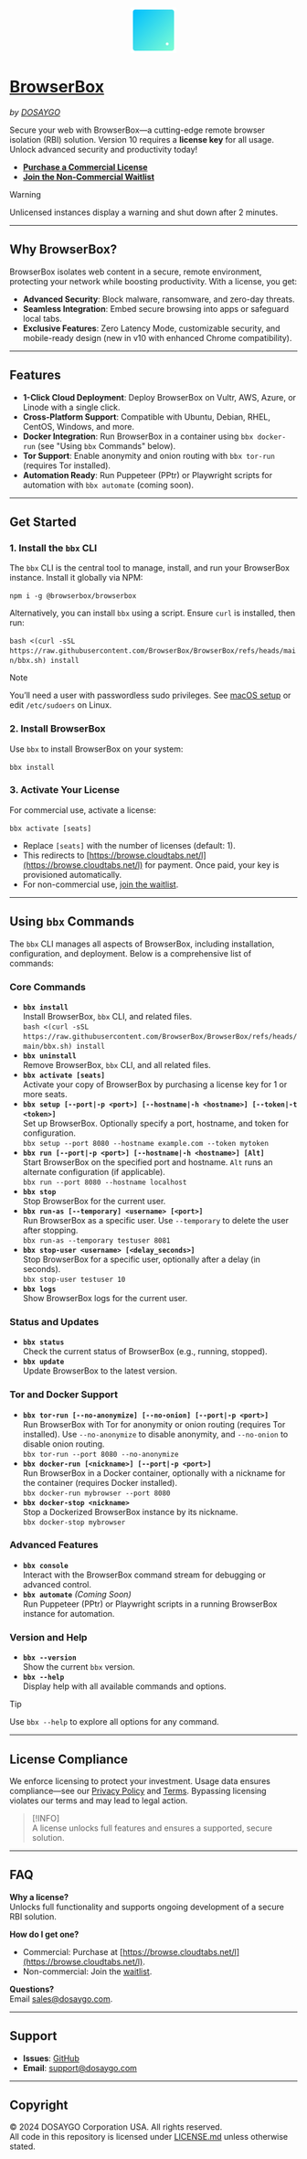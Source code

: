 <p align="center">
  <img src="https://raw.githubusercontent.com/BrowserBox/BrowserBox/main/docs/icon.svg" alt="BrowserBox Logo 2023" width="80" height="80">
</p>

# [BrowserBox](https://dosaygo.com)
*by [DOSAYGO](https://dosaygo.com)*

Secure your web with BrowserBox—a cutting-edge remote browser isolation (RBI) solution. Version 10 requires a **license key** for all usage. Unlock advanced security and productivity today!

- **[Purchase a Commercial License](https://browse.cloudtabs.net/l)**  
- **[Join the Non-Commercial Waitlist](https://tally.so/r/nPvb1x)**  

>[!WARNING]  
>Unlicensed instances display a warning and shut down after 2 minutes.

---

## Why BrowserBox?

BrowserBox isolates web content in a secure, remote environment, protecting your network while boosting productivity. With a license, you get:

- **Advanced Security**: Block malware, ransomware, and zero-day threats.  
- **Seamless Integration**: Embed secure browsing into apps or safeguard local tabs.  
- **Exclusive Features**: Zero Latency Mode, customizable security, and mobile-ready design (new in v10 with enhanced Chrome compatibility).

---

## Features

- **1-Click Cloud Deployment**: Deploy BrowserBox on Vultr, AWS, Azure, or Linode with a single click.  
- **Cross-Platform Support**: Compatible with Ubuntu, Debian, RHEL, CentOS, Windows, and more.  
- **Docker Integration**: Run BrowserBox in a container using `bbx docker-run` (see "Using `bbx` Commands" below).  
- **Tor Support**: Enable anonymity and onion routing with `bbx tor-run` (requires Tor installed).  
- **Automation Ready**: Run Puppeteer (PPtr) or Playwright scripts for automation with `bbx automate` (coming soon).  

---

## Get Started

### 1. Install the `bbx` CLI
The `bbx` CLI is the central tool to manage, install, and run your BrowserBox instance. Install it globally via NPM:

`npm i -g @browserbox/browserbox`

Alternatively, you can install `bbx` using a script. Ensure `curl` is installed, then run:

`bash <(curl -sSL https://raw.githubusercontent.com/BrowserBox/BrowserBox/refs/heads/main/bbx.sh) install`

>[!NOTE]  
>You’ll need a user with passwordless sudo privileges. See [macOS setup](https://web.archive.org/web/20241210214342/https://jefftriplett.com/2022/enable-sudo-without-a-password-on-macos/) or edit `/etc/sudoers` on Linux.

### 2. Install BrowserBox
Use `bbx` to install BrowserBox on your system:

`bbx install`

### 3. Activate Your License
For commercial use, activate a license:

`bbx activate [seats]`
- Replace `[seats]` with the number of licenses (default: 1).  
- This redirects to [https://browse.cloudtabs.net/l](https://browse.cloudtabs.net/l) for payment. Once paid, your key is provisioned automatically.  
- For non-commercial use, [join the waitlist](https://tally.so/r/nPvb1x).

---

## Using `bbx` Commands

The `bbx` CLI manages all aspects of BrowserBox, including installation, configuration, and deployment. Below is a comprehensive list of commands:

### Core Commands
- **`bbx install`**  
  Install BrowserBox, `bbx` CLI, and related files.  
  `bash <(curl -sSL https://raw.githubusercontent.com/BrowserBox/BrowserBox/refs/heads/main/bbx.sh) install`  
- **`bbx uninstall`**  
  Remove BrowserBox, `bbx` CLI, and all related files.  
- **`bbx activate [seats]`**  
  Activate your copy of BrowserBox by purchasing a license key for 1 or more seats.  
- **`bbx setup [--port|-p <port>] [--hostname|-h <hostname>] [--token|-t <token>]`**  
  Set up BrowserBox. Optionally specify a port, hostname, and token for configuration.  
  `bbx setup --port 8080 --hostname example.com --token mytoken`  
- **`bbx run [--port|-p <port>] [--hostname|-h <hostname>] [Alt]`**  
  Start BrowserBox on the specified port and hostname. `Alt` runs an alternate configuration (if applicable).  
  `bbx run --port 8080 --hostname localhost`  
- **`bbx stop`**  
  Stop BrowserBox for the current user.  
- **`bbx run-as [--temporary] <username> [<port>]`**  
  Run BrowserBox as a specific user. Use `--temporary` to delete the user after stopping.  
  `bbx run-as --temporary testuser 8081`  
- **`bbx stop-user <username> [<delay_seconds>]`**  
  Stop BrowserBox for a specific user, optionally after a delay (in seconds).  
  `bbx stop-user testuser 10`  
- **`bbx logs`**  
  Show BrowserBox logs for the current user.  

### Status and Updates
- **`bbx status`**  
  Check the current status of BrowserBox (e.g., running, stopped).  
- **`bbx update`**  
  Update BrowserBox to the latest version.  

### Tor and Docker Support
- **`bbx tor-run [--no-anonymize] [--no-onion] [--port|-p <port>]`**  
  Run BrowserBox with Tor for anonymity or onion routing (requires Tor installed). Use `--no-anonymize` to disable anonymity, and `--no-onion` to disable onion routing.  
  `bbx tor-run --port 8080 --no-anonymize`  
- **`bbx docker-run [<nickname>] [--port|-p <port>]`**  
  Run BrowserBox in a Docker container, optionally with a nickname for the container (requires Docker installed).  
  `bbx docker-run mybrowser --port 8080`  
- **`bbx docker-stop <nickname>`**  
  Stop a Dockerized BrowserBox instance by its nickname.  
  `bbx docker-stop mybrowser`  

### Advanced Features
- **`bbx console`**  
  Interact with the BrowserBox command stream for debugging or advanced control.  
- **`bbx automate`** *(Coming Soon)*  
  Run Puppeteer (PPtr) or Playwright scripts in a running BrowserBox instance for automation.  

### Version and Help
- **`bbx --version`**  
  Show the current `bbx` version.  
- **`bbx --help`**  
  Display help with all available commands and options.

>[!TIP]  
>Use `bbx --help` to explore all options for any command.

---

## License Compliance

We enforce licensing to protect your investment. Usage data ensures compliance—see our [Privacy Policy](https://dosaygo.com/privacy.txt) and [Terms](https://dosaygo.com/terms). Bypassing licensing violates our terms and may lead to legal action.

>[!INFO]  
>A license unlocks full features and ensures a supported, secure solution.

---

## FAQ

**Why a license?**  
Unlocks full functionality and supports ongoing development of a secure RBI solution.

**How do I get one?**  
- Commercial: Purchase at [https://browse.cloudtabs.net/l](https://browse.cloudtabs.net/l).  
- Non-commercial: Join the [waitlist](https://tally.so/r/nPvb1x).

**Questions?**  
Email [sales@dosaygo.com](mailto:sales@dosaygo.com).

---

## Support

- **Issues**: [GitHub](https://github.com/BrowserBox/BrowserBox/issues)  
- **Email**: [support@dosaygo.com](mailto:support@dosaygo.com)  

---

## Copyright

© 2024 DOSAYGO Corporation USA. All rights reserved.  
All code in this repository is licensed under [LICENSE.md](LICENSE.md) unless otherwise stated.
